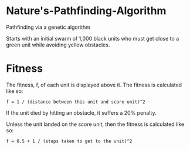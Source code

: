# Nature's-Pathfinding-Algorithm
Pathfinding via a genetic algorithm

Starts with an initial swarm of 1,000 black units who must get close to a green unit while avoiding yellow obstacles.

# Fitness

The fitness, f, of each unit is displayed above it. The fitness is calculated like so:

    f = 1 / (distance between this unit and score unit)^2

If the unit died by hitting an obstacle, it suffers a 20% penalty.

Unless the unit landed on the score unit, then the fitness is calculated like so:

    f = 0.5 + 1 / (steps taken to get to the unit)^2
